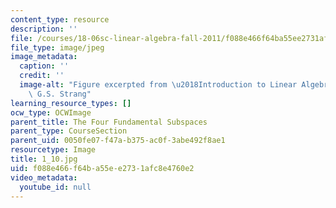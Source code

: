 ```yaml
---
content_type: resource
description: ''
file: /courses/18-06sc-linear-algebra-fall-2011/f088e466f64ba55ee2731afc8e4760e2_1_10.jpg
file_type: image/jpeg
image_metadata:
  caption: ''
  credit: ''
  image-alt: "Figure excerpted from \u2018Introduction to Linear Algebra\u2019 by\
    \ G.S. Strang"
learning_resource_types: []
ocw_type: OCWImage
parent_title: The Four Fundamental Subspaces
parent_type: CourseSection
parent_uid: 0050fe07-f47a-b375-ac0f-3abe492f8ae1
resourcetype: Image
title: 1_10.jpg
uid: f088e466-f64b-a55e-e273-1afc8e4760e2
video_metadata:
  youtube_id: null
---
```

